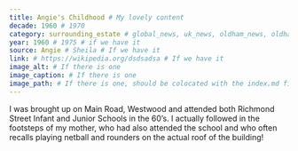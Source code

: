 ```yaml
---
title: Angie's Childhood # My lovely content
decade: 1960 # 1970
category: surrounding_estate # global_news, uk_news, oldham_news, oldham_history, towers, surrounding_estate # Always exactly one category
year: 1960 # 1975 # if we have it
source: Angie # Sheila # If we have it
link: # https://wikipedia.org/dsdsadsa # If we have it
image_alt: # If there is one
image_caption: # If there is one
image_path: # If there is one, should be colocated with the index.md file in the folder
---
```


I was brought up on Main Road, Westwood and attended both Richmond Street Infant and Junior Schools in the 60’s. I actually followed in the footsteps of my mother, who had also attended the school and who often recalls playing netball and rounders on the actual roof of the building!